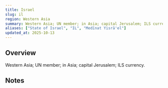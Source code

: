 ```yaml
---
title: Israel
slug: il
region: Western Asia
summary: Western Asia; UN member; in Asia; capital Jerusalem; ILS currency.
aliases: ["State of Israel", "IL", "Medīnat Yisrā'el"]
updated_at: 2025-10-13
---
```


## Overview

Western Asia; UN member; in Asia; capital Jerusalem; ILS currency.

## Notes

<!-- Add your first note below -->
